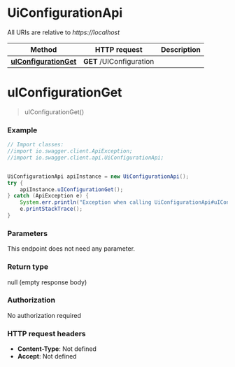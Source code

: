 # UiConfigurationApi

All URIs are relative to *https://localhost*

Method | HTTP request | Description
------------- | ------------- | -------------
[**uIConfigurationGet**](UiConfigurationApi.md#uIConfigurationGet) | **GET** /UIConfiguration | 


<a name="uIConfigurationGet"></a>
# **uIConfigurationGet**
> uIConfigurationGet()



### Example
```java
// Import classes:
//import io.swagger.client.ApiException;
//import io.swagger.client.api.UiConfigurationApi;


UiConfigurationApi apiInstance = new UiConfigurationApi();
try {
    apiInstance.uIConfigurationGet();
} catch (ApiException e) {
    System.err.println("Exception when calling UiConfigurationApi#uIConfigurationGet");
    e.printStackTrace();
}
```

### Parameters
This endpoint does not need any parameter.

### Return type

null (empty response body)

### Authorization

No authorization required

### HTTP request headers

 - **Content-Type**: Not defined
 - **Accept**: Not defined

